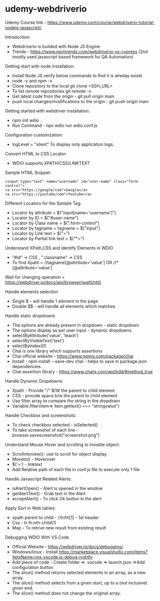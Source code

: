 # udemy-webdriverio

Udemy Course link - https://www.udemy.com/course/webdriverio-tutorial-nodejs-javascript/

Introduction: 
- Webdriverio is builded with Node JS Engine.
- Trends - https://www.npmtrends.com/webdriverio-vs-cypress (2nd mostly used javascript based framework for QA Automation)

Getting start with node installation:
- Install Node JS verify below commands to find it is alreday exists
- node -v and npm -v
- Clone repository to the local git clone <SSH_URL>
- To list remote repositories git remote -v
- Get latest code from the origin - git pull origin main
- push local changes/modifications to the origin - git push origin main

Getting started with webdriver installation:
- npm init wdio .
- Run Command - npx wdio run wdio.conf.js

Configuration customization:
- logLevel = "silent" To display only application logs.

Convert HTML to CSS Locator:
- WDIO supports XPATH/CSS/LINKTEXT

Sample HTML Snippet:
```
<input type="text" name="username" id="user-name" class="form-control">
<a src="https://google/com">Google</a>
<a src="https://youtube/com">Youtube</a>
```


Different Locators for the Sample Tag:
- Locator by attribute = $("input[name='username']") 
- Locator by ID = $("#user-name")
- Locator by Class name = $(".form-control")
- Locator by tagname = tagname = $("input")
- Locator by Link text = $("=<Google>")
- Locator by Partial link text = $("*=<You>")

Understand XPath,CSS and identify Elements in WDIO
- "#id" -> CSS , ".classname" -> CSS
- To find Xpath = //tagname[@attribute='value'] OR //*[@attribute='value']

Wait for changing operation = https://webdriver.io/docs/api/browser/waitUntil/ 
 
Handle elements selection
- Single $ - will handle 1 element in the page
- Double $$ - will handle all elements which matches

Handle static dropdowns
- The options are already present in dropdown - static dropdown
- The options display as per user input - dynamic dropdowns
- selectByAttribute('value', 'teach')
- selectByVisibleText('text')
- selectByIndex(0)
- Chai is one library which supports assertions
- Chai official website - https://www.npmjs.com/package/chai
- Install - npm install --save-dev chai - helps to save in package.json dependencies.
- Chai assertion library - https://www.chaijs.com/api/bdd/#method_true

Handle Dynamic Dropdowns:
- Xpath - Provide "/" B/W the parent to child element
- CSS - provide space b/w the parent to child element
- Use filter array to compare the string in the dropdown
- Variable.filter(item=> item.gettext() === "stringvalue")

Handle Checkbox and screenshots:
- To check checkbox selected - isSelected()
- To take screenshot of each line - browser.savescreenshot("screenshot.png")

Understand Mouse Hover and scrolling to invisble object:
- Scrollintoview()- use to scroll for object display.
- Moveto() - Hoverover
- $('=') - linktext
- Add Relative path of each file in conf.js file to execute only 1 file

Handle Javascript Related Alerts:
- isAlertOpen() - Alert is opened in the window
- getAlertText() - Grab text in the Alert
- acceptAlert() - To click Ok button in the alert

Apply Sort in Web tables:
- xpath parent to child - //tr/th[1] - 1st header
- Css - tr th:nth-child(1)
- Map - To retrive new result from existing result

Debugging WDIO With VS Code
- Official Website - https://webdriver.io/docs/debugging/
- Windows/linux - Install https://marketplace.visualstudio.com/items?itemName=ms-vscode.js-debug-nightly
- Add piece of code - Create folder => .vscode => launch.json =>Add configuration button
- The slice() method returns selected elements in an array, as a new array.
- The slice() method selects from a given start, up to a (not inclusive) given end.
- The slice() method does not change the original array.


 








  
